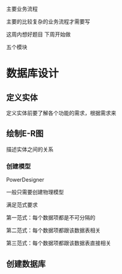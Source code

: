 主要业务流程

主要的比较复杂的业务流程才需要写

这周内想好题目 下周开始做

  五个模块

# 数据库设计

## 定义实体

定义实体前要了解各个功能的需求，根据需求来

## 绘制E-R图

描述实体之间的关系

### 创建模型

PowerDesigner

一般只需要创建物理模型

满足范式要求

第一范式：每个数据项都是不可分隔的

第二范式：每个数据项都跟该数据表相关

第三范式：每个数据项都跟该数据表直接相关

## 创建数据库